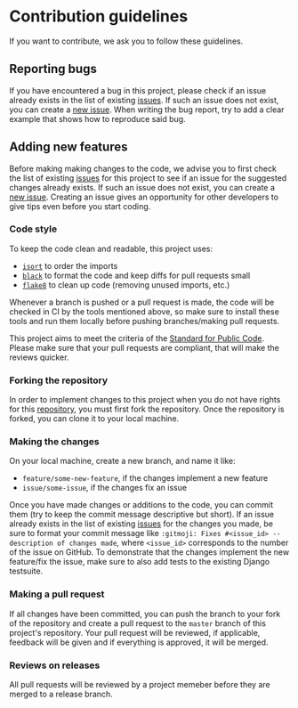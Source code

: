 # Contribution guidelines

If you want to contribute, we ask you to follow these guidelines.

## Reporting bugs

If you have encountered a bug in this project, please check if an issue already 
exists in the list of existing [issues][issues]. If such an issue does not 
exist, you can create a [new issue][new_issue]. When writing the bug report, 
try to add a clear example that shows how to reproduce said bug.

## Adding new features

Before making making changes to the code, we advise you to first check the list 
of existing [issues][issues] for this project to see if an issue for the 
suggested changes already exists. If such an issue does not exist, you can 
create a [new issue][new_issue]. Creating an issue gives an opportunity for 
other developers to give tips even before you start coding.

### Code style

To keep the code clean and readable, this project uses:

- [`isort`](https://github.com/timothycrosley/isort) to order the imports
- [`black`](https://github.com/psf/black) to format the code and keep diffs for 
  pull requests small
- [`flake8`](https://github.com/PyCQA/flake8) to clean up code (removing unused
  imports, etc.)

Whenever a branch is pushed or a pull request is made, the code will be checked 
in CI by the tools mentioned above, so make sure to install these tools and run 
them locally before pushing branches/making pull requests.

This project aims to meet the criteria of the 
[Standard for Public Code][Standard_for_Public_Code]. Please make sure that 
your pull requests are compliant, that will make the reviews quicker.

### Forking the repository

In order to implement changes to this project when you do not have rights for 
this [repository][repository], you must first fork the repository. Once the
 repository is forked, you can clone it to your local machine.

### Making the changes

On your local machine, create a new branch, and name it like:
- `feature/some-new-feature`, if the changes implement a new feature
- `issue/some-issue`, if the changes fix an issue

Once you have made changes or additions to the code, you can commit them (try 
to keep the commit message descriptive but short). If an issue already exists 
in the list of existing [issues][issues] for the changes you made, be sure to 
format your commit message like 
`:gitmoji: Fixes #<issue_id> -- description of changes made`, where 
`<issue_id>` corresponds to the number of the issue on GitHub. To demonstrate 
that the changes implement the new feature/fix the issue, make sure to also add 
tests to the existing Django testsuite.

### Making a pull request

If all changes have been committed, you can push the branch to your fork of the 
repository and create a pull request to the `master` branch of this project's 
repository. Your pull request will be reviewed, if applicable, feedback will be 
given and if everything is approved, it will be merged.

### Reviews on releases

All pull requests will be reviewed by a project memeber before they are merged 
to a release branch. 


[issues]: https://github.com/maykinmedia/objects-api/issues
[new_issue]: https://github.com/maykinmedia/objects-api/issues/new/choose
[mailinglist]: t.b.d.
[Standard_for_Public_Code]: https://standard.publiccode.net
[repository]: https://github.com/maykinmedia/objects-api